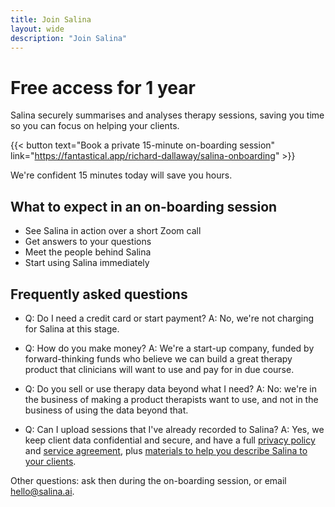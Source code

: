 ```yaml
---
title: Join Salina
layout: wide
description: "Join Salina"
---
```


# Free access for 1 year

Salina securely summarises and analyses therapy sessions,
saving you time so you can focus on helping your clients.

{{< button text="Book a private 15-minute on-boarding session" link="https://fantastical.app/richard-dallaway/salina-onboarding" >}}

We're confident 15 minutes today will save you hours.

## What to expect in an on-boarding session

- See Salina in action over a short Zoom call
- Get answers to your questions
- Meet the people behind Salina
- Start using Salina immediately

## Frequently asked questions

- Q: Do I need a credit card or start payment? A: No, we're not charging for Salina at this stage.

- Q: How do you make money? A: We're a start-up company, funded by forward-thinking funds who believe we can build a great therapy product that clinicians will want to use and pay for in due course. 

- Q: Do you sell or use therapy data beyond what I need? A: No: we're in the business of making a product therapists want to use, and not in the business of using the data beyond that. 

- Q: Can I upload sessions that I've already recorded to Salina? A: Yes, we keep client data confidential and secure, and have a full [privacy policy](/terms/privacy/) and [service agreement](/terms/service/), plus [materials to help you describe Salina to your clients](/terms/for-clients/).

Other questions: ask then during the on-boarding session, or email <hello@salina.ai>.


